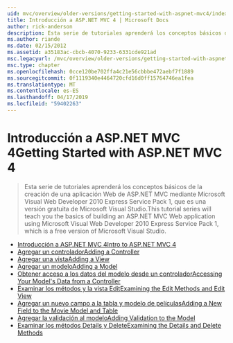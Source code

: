 ```yaml
---
uid: mvc/overview/older-versions/getting-started-with-aspnet-mvc4/index
title: Introducción a ASP.NET MVC 4 | Microsoft Docs
author: rick-anderson
description: Esta serie de tutoriales aprenderá los conceptos básicos de la creación de una aplicación Web de ASP.NET MVC mediante Microsoft Visual Web Developer 2010 Express Service Pack 1, w...
ms.author: riande
ms.date: 02/15/2012
ms.assetid: a35183ac-cbcb-4070-9233-6331cde921ad
msc.legacyurl: /mvc/overview/older-versions/getting-started-with-aspnet-mvc4
msc.type: chapter
ms.openlocfilehash: 0cce120be702ffa4c21e56cbbbe472aebf7f1889
ms.sourcegitcommit: 0f1119340e4464720cfd16d0ff15764746ea1fea
ms.translationtype: MT
ms.contentlocale: es-ES
ms.lasthandoff: 04/17/2019
ms.locfileid: "59402263"
---
```

# <a name="getting-started-with-aspnet-mvc-4"></a><span data-ttu-id="cba68-103">Introducción a ASP.NET MVC 4</span><span class="sxs-lookup"><span data-stu-id="cba68-103">Getting Started with ASP.NET MVC 4</span></span>

> <span data-ttu-id="cba68-104">Esta serie de tutoriales aprenderá los conceptos básicos de la creación de una aplicación Web de ASP.NET MVC mediante Microsoft Visual Web Developer 2010 Express Service Pack 1, que es una versión gratuita de Microsoft Visual Studio.</span><span class="sxs-lookup"><span data-stu-id="cba68-104">This tutorial series will teach you the basics of building an ASP.NET MVC Web application using Microsoft Visual Web Developer 2010 Express Service Pack 1, which is a free version of Microsoft Visual Studio.</span></span>


- [<span data-ttu-id="cba68-105">Introducción a ASP.NET MVC 4</span><span class="sxs-lookup"><span data-stu-id="cba68-105">Intro to ASP.NET MVC 4</span></span>](intro-to-aspnet-mvc-4.md)
- [<span data-ttu-id="cba68-106">Agregar un controlador</span><span class="sxs-lookup"><span data-stu-id="cba68-106">Adding a Controller</span></span>](adding-a-controller.md)
- [<span data-ttu-id="cba68-107">Agregar una vista</span><span class="sxs-lookup"><span data-stu-id="cba68-107">Adding a View</span></span>](adding-a-view.md)
- [<span data-ttu-id="cba68-108">Agregar un modelo</span><span class="sxs-lookup"><span data-stu-id="cba68-108">Adding a Model</span></span>](adding-a-model.md)
- [<span data-ttu-id="cba68-109">Obtener acceso a los datos del modelo desde un controlador</span><span class="sxs-lookup"><span data-stu-id="cba68-109">Accessing Your Model's Data from a Controller</span></span>](accessing-your-models-data-from-a-controller.md)
- [<span data-ttu-id="cba68-110">Examinar los métodos y la vista Edit</span><span class="sxs-lookup"><span data-stu-id="cba68-110">Examining the Edit Methods and Edit View</span></span>](examining-the-edit-methods-and-edit-view.md)
- [<span data-ttu-id="cba68-111">Agregar un nuevo campo a la tabla y modelo de películas</span><span class="sxs-lookup"><span data-stu-id="cba68-111">Adding a New Field to the Movie Model and Table</span></span>](adding-a-new-field-to-the-movie-model-and-table.md)
- [<span data-ttu-id="cba68-112">Agregar la validación al modelo</span><span class="sxs-lookup"><span data-stu-id="cba68-112">Adding Validation to the Model</span></span>](adding-validation-to-the-model.md)
- [<span data-ttu-id="cba68-113">Examinar los métodos Details y Delete</span><span class="sxs-lookup"><span data-stu-id="cba68-113">Examining the Details and Delete Methods</span></span>](examining-the-details-and-delete-methods.md)
